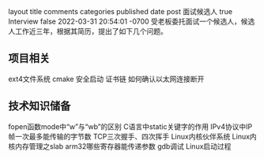 layout	title	comments	categories	published	date
post
面试候选人
true
Interview
false
2022-03-31 20:54:01 -0700
受老板委托面试一个候选人，候选人工作近三年，根据其简历，提出了如下几个问题。

## 项目相关
ext4文件系统
cmake
安全启动
证书链
如何确认以太网连接断开

## 技术知识储备
fopen函数mode中“w”与“wb”的区别
C语言中static关键字的作用
IPv4协议中IP帧一次最多能传输的字节数
TCP三次握手、四次挥手
Linux内核伙伴系统
Linux内核内存管理之slab
arm32哪些寄存器能传递参数
gdb调试
Linux启动过程
